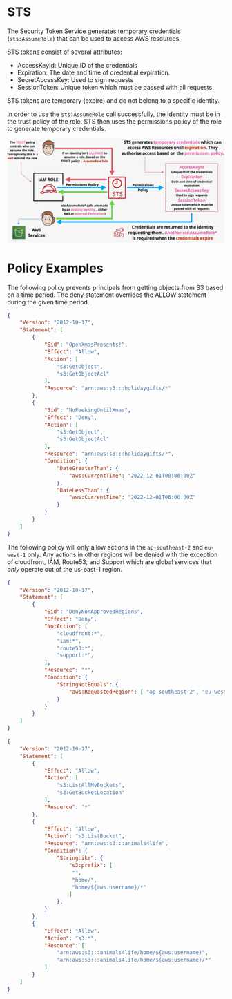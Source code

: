 # STS

The Security Token Service generates temporary credentials (`sts:AssumeRole`) that can be used to access AWS resources.

STS tokens consist of several attributes:
- AccessKeyId: Unique ID of the credentials
- Expiration: The date and time of credential expiration.
- SecretAccessKey: Used to sign requests
- SessionToken: Unique token which must be passed with all requests.

STS tokens are temporary (expire) and do not belong to a specific identity.

In order to use the `sts:AssumeRole` call successfully, the identity must be in the trust policy of the role. STS then uses the permissions policy of the role to generate temporary credentials.

![STS](./static/images/sts.png)

# Policy Examples

The following policy prevents principals from getting objects from S3 based on a time period. The deny statement overrides the ALLOW statement during the given time period.
```json
{
    "Version": "2012-10-17",
    "Statement": [
        {
            "Sid": "OpenXmasPresents!",
            "Effect": "Allow",
            "Action": [
                "s3:GetObject",
                "s3:GetObjectAcl"
            ],
            "Resource": "arn:aws:s3:::holidaygifts/*"
        },
        {
            "Sid": "NoPeekingUntilXmas",
            "Effect": "Deny",
            "Action": [
                "s3:GetObject",
                "s3:GetObjectAcl"
            ],
            "Resource": "arn:aws:s3:::holidaygifts/*",
            "Condition": {
                "DateGreaterThan": { 
                    "aws:CurrentTime": "2022-12-01T00:00:00Z" 
                },
                "DateLessThan": { 
                    "aws:CurrentTime": "2022-12-01T06:00:00Z" 
                }
            }
        }
    ]
}
```

The following policy will only allow actions in the `ap-southeast-2` and `eu-west-1` only. Any actions in other regions will be denied with the exception of cloudfront, IAM, Route53, and Support which are global services that *only* operate out of the us-east-1 region.
```json
{
    "Version": "2012-10-17",
    "Statement": [
        {
            "Sid": "DenyNonApprovedRegions",
            "Effect": "Deny",
            "NotAction": [
                "cloudfront:*",
                "iam:*",
                "route53:*",
                "support:*",
            ],
            "Resource": "*",
            "Condition": {
                "StringNotEquals": {
                    "aws:RequestedRegion": [ "ap-southeast-2", "eu-west-1" ] 
                }
            }
        }
    ]
}
```

```json
{
    "Version": "2012-10-17",
    "Statement": [
        {
            "Effect": "Allow",
            "Action": [
                "s3:ListAllMyBuckets",
                "s3:GetBucketLocation"
            ],
            "Resource": "*"
        },
        {
            "Effect": "Allow",
            "Action": "s3:ListBucket",
            "Resource": "arn:aws:s3:::animals4life",
            "Condition": {
                "StringLike": { 
                    "s3:prefix": [
                     "",
                     "home/",
                     "home/${aws.username}/*" 
                    ]
                },
            }
        },
        {
            "Effect": "Allow",
            "Action": "s3:*",
            "Resource": [
                "arn:aws:s3:::animals4life/home/${aws:username}",
                "arn:aws:s3:::animals4life/home/${aws:username}/*"
            ]
        }
    ]
}
```